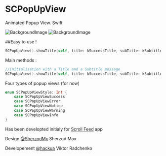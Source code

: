 SCPopUpView
===========

Animated Popup View. Swift

![BackgroundImage](https://raw.githubusercontent.com/vikmeup/SCPopUpView/master/errorScreenshot.png) 
![BackgroundImage](https://raw.githubusercontent.com/vikmeup/SCPopUpView/master/successScreenshot.png)

##Easy to use !
```swift
SCPopUpView().showTitle(self, title: kSuccessTitle, subTitle: kSubtitle, duration: kDefaultAnimationDuration, style: SCPopUpViewStyle.SCPopUpViewSuccess)
```

Main methods :

```swift
//initialisation with a Title and a Subtitle message
SCPopUpView().showTitle(self, title: kSuccessTitle, subTitle: kSubtitle, duration: kDefaultAnimationDuration, style: SCPopUpViewStyle.SCPopUpViewSuccess)
```

Four types of popup views (for now)

```swift
enum SCPopUpViewStyle: Int {
    case SCPopUpViewSuccess
    case SCPopUpViewError
    case SCPopUpViewNotice
    case SCPopUpViewWarning
    case SCPopUpViewInfo
}
```

Has been developted initialy for [Scroll Feed](https://itunes.apple.com/us/app/scroll-feed/id842422195?ls=1&mt=8) app

Design [@SherzodMx](https://twitter.com/SherzodMx) Sherzod Max

Developement [@hackua](https://twitter.com/hackua) Viktor Radchenko
